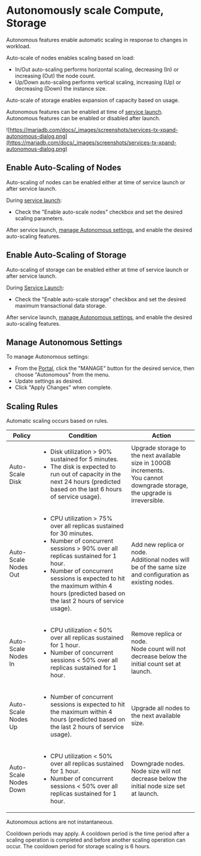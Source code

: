 # Autonomously scale Compute, Storage

Autonomous features enable automatic scaling in response to changes in workload.

Auto-scale of nodes enables scaling based on load:

- In/Out auto-scaling performs horizontal scaling, decreasing (In) or increasing (Out) the node count.
- Up/Down auto-scaling performs vertical scaling, increasing (Up) or decreasing (Down) the instance size.

Auto-scale of storage enables expansion of capacity based on usage.

Autonomous features can be enabled at time of [service launch](<../Portal features/Launch page/>).
Autonomous features can be enabled or disabled after launch.

![https://mariadb.com/docs/_images/screenshots/services-tx-xpand-autonomous-dialog.png](https://mariadb.com/docs/_images/screenshots/services-tx-xpand-autonomous-dialog.png)

## Enable Auto-Scaling of Nodes

Auto-scaling of nodes can be enabled either at time of service launch or after service launch.

During [service launch](<../Portal features/Launch page/>):

- Check the "Enable auto-scale nodes" checkbox and set the desired scaling parameters.

After service launch, [manage Autonomous settings](#manage-autonomous-settings), and enable the desired auto-scaling features.

## Enable Auto-Scaling of Storage

Auto-scaling of storage can be enabled either at time of service launch or after service launch.

During [Service Launch](<../Portal features/Launch page/>):

- Check the "Enable auto-scale storage" checkbox and set the desired maximum transactional data storage.

After service launch, [manage Autonomous settings](#manage-autonomous-settings), and enable the desired auto-scaling features.

## Manage Autonomous Settings

To manage Autonomous settings:

- From the [Portal](<../Portal features/>), click the "MANAGE" button for the desired service,
    then choose "Autonomous" from the menu.
- Update settings as desired.
- Click "Apply Changes" when complete.

## Scaling Rules

Automatic scaling occurs based on rules.

| Policy                | Condition | Action |
|-----------------------|-----------|--------|
| Auto-Scale Disk       | <ul><li>Disk utilization > 90% sustained for 5 minutes.</li><li>The disk is expected to run out of capacity in the next 24 hours (predicted based on the last 6 hours of service usage).</li></ul> | Upgrade storage to the next available size in 100GB increments.<br />You cannot downgrade storage, the upgrade is irreversible. |
| Auto-Scale Nodes Out  | <ul><li>CPU utilization > 75% over all replicas sustained for 30 minutes.</li><li>Number of concurrent sessions > 90% over all replicas sustained for 1 hour.</li><li>Number of concurrent sessions is expected to hit the maximum within 4 hours (predicted based on the last 2 hours of service usage).</li></ul> | Add new replica or node.<br />Additional nodes will be of the same size and configuration as existing nodes. |
| Auto-Scale Nodes In   | <ul><li>CPU utilization < 50% over all replicas sustained for 1 hour.</li><li>Number of concurrent sessions < 50% over all replicas sustained for 1 hour.</li></ul> | Remove replica or node.<br />Node count will not decrease below the initial count set at launch. |
| Auto-Scale Nodes Up   | <ul><li>Number of concurrent sessions is expected to hit the maximum within 4 hours (predicted based on the last 2 hours of service usage).</li></ul> | Upgrade all nodes to the next available size. |
| Auto-Scale Nodes Down | <ul><li>CPU utilization < 50% over all replicas sustained for 1 hour.</li><li>Number of concurrent sessions < 50% over all replicas sustained for 1 hour.</li></ul> | Downgrade nodes.<br />Node size will not decrease below the initial node size set at launch. |

Autonomous actions are not instantaneous.

Cooldown periods may apply. A cooldown period is the time period after a scaling operation is completed
and before another scaling operation can occur. The cooldown period for storage scaling is 6 hours.
